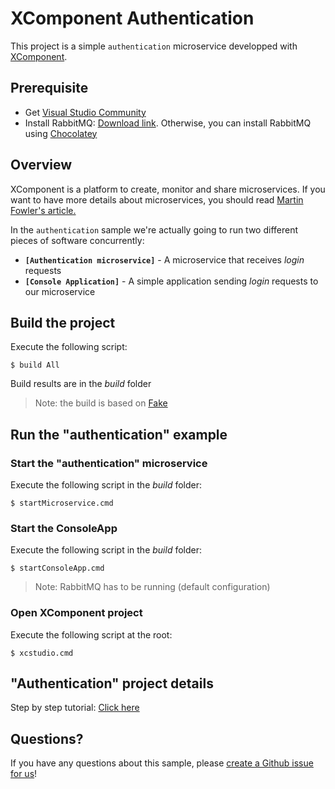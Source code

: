 # XComponent Authentication

This project is a simple `authentication` microservice developped with [XComponent](http://www.xcomponent.com).

## Prerequisite

* Get [Visual Studio Community](https://www.visualstudio.com/en-us/products/visual-studio-community-vs.aspx)
* Install RabbitMQ: [Download link](http://www.rabbitmq.com/download.html). Otherwise, you can install RabbitMQ using [Chocolatey](https://chocolatey.org/packages/rabbitmq)

## Overview

XComponent is a platform to create, monitor and share microservices.
If you want to have more details about microservices, you should read [Martin Fowler's article.](http://martinfowler.com/articles/microservices.html)

In the `authentication` sample we're actually going to run two different pieces of software concurrently:
* **`[Authentication microservice]`** - A microservice that receives *login* requests 
* **`[Console Application]`** - A simple application sending *login* requests to our microservice

## Build the project

Execute the following script:
```
$ build All
```
Build results are in the *build* folder

> Note: the build is based on [Fake](http://fsharp.github.io/FAKE/)

## Run the "authentication" example

### Start the "authentication" microservice

Execute the following script in the *build* folder:
```
$ startMicroservice.cmd
```

### Start the ConsoleApp

Execute the following script in the *build* folder:
```
$ startConsoleApp.cmd
```
> Note: RabbitMQ has to be running (default configuration)

### Open XComponent project

Execute the following script at the root:
```
$ xcstudio.cmd
```

## "Authentication" project details

Step by step tutorial: [Click here](documentation/README.md)

## Questions?

If you have any questions about this sample, please [create a Github issue for us](https://github.com/xcomponent/xcomponent.helloworld/issues)!
